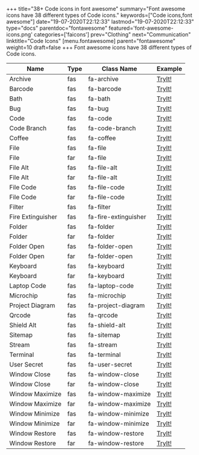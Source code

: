 +++
title="38+ Code icons in font awesome"
summary="Font awesome icons have 38 different types of Code icons."
keywords=["Code icons,font awesome"]
date="19-07-2020T22:12:33"
lastmod="19-07-2020T22:12:33"
type="docs"
parentdoc="fontawesome"
featured='font-awesome-icons.png'
categories=['faicons']
prev="Clothing"
next="Communication"
linktitle="Code Icons"
[menu.fontawesome]
parent="fontawesome"
weight=10
draft=false
+++
Font awesome icons have 38 different types of Code icons.<div class='table-responsive'><table class='table'><thead><tr><th>Name</th><th>Type</th><th>Class Name</th><th>Example</th></tr></thead><tbody><tr><td><i class="fas fa-archive"></i>Archive</td><td>fas</td><td>fa-archive</td><td><a href='https://www.angularjswiki.com/fontawesome/fa-archive/' target='_blank'>TryIt!</a></td></tr><tr><td><i class="fas fa-barcode"></i>Barcode</td><td>fas</td><td>fa-barcode</td><td><a href='https://www.angularjswiki.com/fontawesome/fa-barcode/' target='_blank'>TryIt!</a></td></tr><tr><td><i class="fas fa-bath"></i>Bath</td><td>fas</td><td>fa-bath</td><td><a href='https://www.angularjswiki.com/fontawesome/fa-bath/' target='_blank'>TryIt!</a></td></tr><tr><td><i class="fas fa-bug"></i>Bug</td><td>fas</td><td>fa-bug</td><td><a href='https://www.angularjswiki.com/fontawesome/fa-bug/' target='_blank'>TryIt!</a></td></tr><tr><td><i class="fas fa-code"></i>Code</td><td>fas</td><td>fa-code</td><td><a href='https://www.angularjswiki.com/fontawesome/fa-code/' target='_blank'>TryIt!</a></td></tr><tr><td><i class="fas fa-code-branch"></i>Code Branch</td><td>fas</td><td>fa-code-branch</td><td><a href='https://www.angularjswiki.com/fontawesome/fa-code-branch/' target='_blank'>TryIt!</a></td></tr><tr><td><i class="fas fa-coffee"></i>Coffee</td><td>fas</td><td>fa-coffee</td><td><a href='https://www.angularjswiki.com/fontawesome/fa-coffee/' target='_blank'>TryIt!</a></td></tr><tr><td><i class="fas fa-file"></i>File</td><td>fas</td><td>fa-file</td><td><a href='https://www.angularjswiki.com/fontawesome/fa-file/' target='_blank'>TryIt!</a></td></tr><tr><td><i class="far fa-file"></i>File</td><td>far</td><td>fa-file</td><td><a href='https://www.angularjswiki.com/fontawesome/fa-file/' target='_blank'>TryIt!</a></td></tr><tr><td><i class="fas fa-file-alt"></i>File Alt</td><td>fas</td><td>fa-file-alt</td><td><a href='https://www.angularjswiki.com/fontawesome/fa-file-alt/' target='_blank'>TryIt!</a></td></tr><tr><td><i class="far fa-file-alt"></i>File Alt</td><td>far</td><td>fa-file-alt</td><td><a href='https://www.angularjswiki.com/fontawesome/fa-file-alt/' target='_blank'>TryIt!</a></td></tr><tr><td><i class="fas fa-file-code"></i>File Code</td><td>fas</td><td>fa-file-code</td><td><a href='https://www.angularjswiki.com/fontawesome/fa-file-code/' target='_blank'>TryIt!</a></td></tr><tr><td><i class="far fa-file-code"></i>File Code</td><td>far</td><td>fa-file-code</td><td><a href='https://www.angularjswiki.com/fontawesome/fa-file-code/' target='_blank'>TryIt!</a></td></tr><tr><td><i class="fas fa-filter"></i>Filter</td><td>fas</td><td>fa-filter</td><td><a href='https://www.angularjswiki.com/fontawesome/fa-filter/' target='_blank'>TryIt!</a></td></tr><tr><td><i class="fas fa-fire-extinguisher"></i>Fire Extinguisher</td><td>fas</td><td>fa-fire-extinguisher</td><td><a href='https://www.angularjswiki.com/fontawesome/fa-fire-extinguisher/' target='_blank'>TryIt!</a></td></tr><tr><td><i class="fas fa-folder"></i>Folder</td><td>fas</td><td>fa-folder</td><td><a href='https://www.angularjswiki.com/fontawesome/fa-folder/' target='_blank'>TryIt!</a></td></tr><tr><td><i class="far fa-folder"></i>Folder</td><td>far</td><td>fa-folder</td><td><a href='https://www.angularjswiki.com/fontawesome/fa-folder/' target='_blank'>TryIt!</a></td></tr><tr><td><i class="fas fa-folder-open"></i>Folder Open</td><td>fas</td><td>fa-folder-open</td><td><a href='https://www.angularjswiki.com/fontawesome/fa-folder-open/' target='_blank'>TryIt!</a></td></tr><tr><td><i class="far fa-folder-open"></i>Folder Open</td><td>far</td><td>fa-folder-open</td><td><a href='https://www.angularjswiki.com/fontawesome/fa-folder-open/' target='_blank'>TryIt!</a></td></tr><tr><td><i class="fas fa-keyboard"></i>Keyboard</td><td>fas</td><td>fa-keyboard</td><td><a href='https://www.angularjswiki.com/fontawesome/fa-keyboard/' target='_blank'>TryIt!</a></td></tr><tr><td><i class="far fa-keyboard"></i>Keyboard</td><td>far</td><td>fa-keyboard</td><td><a href='https://www.angularjswiki.com/fontawesome/fa-keyboard/' target='_blank'>TryIt!</a></td></tr><tr><td><i class="fas fa-laptop-code"></i>Laptop Code</td><td>fas</td><td>fa-laptop-code</td><td><a href='https://www.angularjswiki.com/fontawesome/fa-laptop-code/' target='_blank'>TryIt!</a></td></tr><tr><td><i class="fas fa-microchip"></i>Microchip</td><td>fas</td><td>fa-microchip</td><td><a href='https://www.angularjswiki.com/fontawesome/fa-microchip/' target='_blank'>TryIt!</a></td></tr><tr><td><i class="fas fa-project-diagram"></i>Project Diagram</td><td>fas</td><td>fa-project-diagram</td><td><a href='https://www.angularjswiki.com/fontawesome/fa-project-diagram/' target='_blank'>TryIt!</a></td></tr><tr><td><i class="fas fa-qrcode"></i>Qrcode</td><td>fas</td><td>fa-qrcode</td><td><a href='https://www.angularjswiki.com/fontawesome/fa-qrcode/' target='_blank'>TryIt!</a></td></tr><tr><td><i class="fas fa-shield-alt"></i>Shield Alt</td><td>fas</td><td>fa-shield-alt</td><td><a href='https://www.angularjswiki.com/fontawesome/fa-shield-alt/' target='_blank'>TryIt!</a></td></tr><tr><td><i class="fas fa-sitemap"></i>Sitemap</td><td>fas</td><td>fa-sitemap</td><td><a href='https://www.angularjswiki.com/fontawesome/fa-sitemap/' target='_blank'>TryIt!</a></td></tr><tr><td><i class="fas fa-stream"></i>Stream</td><td>fas</td><td>fa-stream</td><td><a href='https://www.angularjswiki.com/fontawesome/fa-stream/' target='_blank'>TryIt!</a></td></tr><tr><td><i class="fas fa-terminal"></i>Terminal</td><td>fas</td><td>fa-terminal</td><td><a href='https://www.angularjswiki.com/fontawesome/fa-terminal/' target='_blank'>TryIt!</a></td></tr><tr><td><i class="fas fa-user-secret"></i>User Secret</td><td>fas</td><td>fa-user-secret</td><td><a href='https://www.angularjswiki.com/fontawesome/fa-user-secret/' target='_blank'>TryIt!</a></td></tr><tr><td><i class="fas fa-window-close"></i>Window Close</td><td>fas</td><td>fa-window-close</td><td><a href='https://www.angularjswiki.com/fontawesome/fa-window-close/' target='_blank'>TryIt!</a></td></tr><tr><td><i class="far fa-window-close"></i>Window Close</td><td>far</td><td>fa-window-close</td><td><a href='https://www.angularjswiki.com/fontawesome/fa-window-close/' target='_blank'>TryIt!</a></td></tr><tr><td><i class="fas fa-window-maximize"></i>Window Maximize</td><td>fas</td><td>fa-window-maximize</td><td><a href='https://www.angularjswiki.com/fontawesome/fa-window-maximize/' target='_blank'>TryIt!</a></td></tr><tr><td><i class="far fa-window-maximize"></i>Window Maximize</td><td>far</td><td>fa-window-maximize</td><td><a href='https://www.angularjswiki.com/fontawesome/fa-window-maximize/' target='_blank'>TryIt!</a></td></tr><tr><td><i class="fas fa-window-minimize"></i>Window Minimize</td><td>fas</td><td>fa-window-minimize</td><td><a href='https://www.angularjswiki.com/fontawesome/fa-window-minimize/' target='_blank'>TryIt!</a></td></tr><tr><td><i class="far fa-window-minimize"></i>Window Minimize</td><td>far</td><td>fa-window-minimize</td><td><a href='https://www.angularjswiki.com/fontawesome/fa-window-minimize/' target='_blank'>TryIt!</a></td></tr><tr><td><i class="fas fa-window-restore"></i>Window Restore</td><td>fas</td><td>fa-window-restore</td><td><a href='https://www.angularjswiki.com/fontawesome/fa-window-restore/' target='_blank'>TryIt!</a></td></tr><tr><td><i class="far fa-window-restore"></i>Window Restore</td><td>far</td><td>fa-window-restore</td><td><a href='https://www.angularjswiki.com/fontawesome/fa-window-restore/' target='_blank'>TryIt!</a></td></tr></tbody></table></div>
